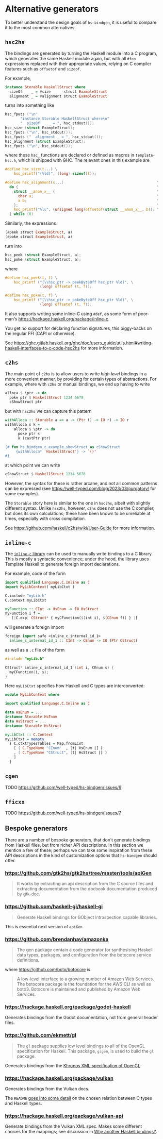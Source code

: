 # Alternative generators

To better understand the design goals of `hs-bindgen`, it is useful to compare
it to the most common alternatives.

## `hsc2hs`

The bindings are generated by turning the Haskell module into a C program, which
generates the same Haskell module again, but with all `#foo` expressions
replaced with their appropriate values, relying on C compiler features such as
`offsetof` and `sizeof`.

For example,

```haskell
instance Storable HaskellStruct where
  sizeOf    _ = #size      struct ExampleStruct
  alignment _ = #alignment struct ExampleStruct
```

turns into something like

```c
hsc_fputs ("\n"
       "instance Storable HaskellStruct where\n"
       "  sizeOf    _ = ", hsc_stdout());
hsc_size (struct ExampleStruct);
hsc_fputs ("\n", hsc_stdout());
hsc_fputs ("  alignment _ = ", hsc_stdout());
hsc_alignment (struct ExampleStruct);
hsc_fputs ("\n", hsc_stdout());
```

where these `hsc_` functions are declared or defined as macros in
`template-hsc.h`, which is shipped with GHC. The relevant ones in this
example are

```c
#define hsc_size(t...) \
    hsc_printf("(%ld)", (long) sizeof(t));

#define hsc_alignment(x...)                                           \
  do {                                                                \
    struct __anon_x__ {                                               \
      char a;                                                         \
      x b;                                                            \
    };                                                                \
    hsc_printf("%lu", (unsigned long)offsetof(struct __anon_x__, b)); \
  } while (0)
```

Similarly, the expressions

```haskell
(#peek struct ExampleStruct, a)
(#poke struct ExampleStruct, a)
```

turn into

```c
hsc_peek (struct ExampleStruct, a);
hsc_poke (struct ExampleStruct, a);
```

where

```c
#define hsc_peek(t, f) \
    hsc_printf ("(\\hsc_ptr -> peekByteOff hsc_ptr %ld)", \
                (long) offsetof (t, f));

#define hsc_poke(t, f) \
    hsc_printf ("(\\hsc_ptr -> pokeByteOff hsc_ptr %ld)", \
                (long) offsetof (t, f));
```

It also supports writing some inline-C using `#def`, as some form of poor-man's
<https://hackage.haskell.org/package/inline-c>.

You get no support for declaring function signatures, this piggy-backs on the
regular FFI (CAPI or otherwise).

See https://ghc.gitlab.haskell.org/ghc/doc/users_guide/utils.html#writing-haskell-interfaces-to-c-code-hsc2hs for more information.

## `c2hs`

The main point of `c2hs` is to allow users to write _high level_ bindings in
a more convenient manner, by providing for certain types of abstractions.
For example, where with `c2hs` or manual bindings, we end up having to write

```haskell
alloca $ \ptr -> do
  poke ptr $ HaskellStruct 1234 5678
  cShowStruct ptr
```

but with `hsc2hs` we can capture this pattern

```haskell
withAlloca :: Storable a => a -> (Ptr () -> IO r) -> IO r
withAlloca s k =
    alloca $ \ptr -> do
      poke ptr s
      k (castPtr ptr)

{# fun hs_bindgen_c_example_showStruct as cShowStruct
     {withAlloca* `HaskellStruct'} -> `()'
#}
```

at which point we can write

```haskell
cShowStruct $ HaskellStruct 1234 5678
```

However, the syntax for these is rather arcane, and not all common patterns can
be expressed (see https://well-typed.com/blog/2023/03/purgatory/ for some
examples).

The `Storable` story here is similar to the one in `hsc2hs`, albeit with
slightly different syntax. Unlike `hsc2hs`, however, `c2hs` does not use the C
compiler, but does its own calculations; these have been known to be unreliable
at times, especially with cross compilation.

See https://github.com/haskell/c2hs/wiki/User-Guide for more information.

## `inline-c`

The [`inline-c` library](https://hackage.haskell.org/package/inline-c) can be
used to manually write bindings to a C library. This is mostly a syntactic
convenience; under the hood, the library uses Template Haskell to generate
foreign import declarations.

For example, code of the form

```hs
import qualified Language.C.Inline as C
import MyLibContext( myLibCtxt )

C.include "myLib.h"
C.context myLibCtxt

myFunction :: CInt -> HsEnum -> IO HsStruct
myFunction i f =
   [|C.exp| CStruct* { myCFunction($(int i), $(CEnum f)) } |]
```

will generate a foreign import

```hs
foreign import safe <inline_c_internal_id_1>
  inline_c_internal_id_1 :: CInt -> CEnum -> IO (Ptr CStruct)
```

as well as a `.c` file of the form

```c
#include "myLib.h"

CStruct* inline_c_internal_id_1 (int i, CEnum s) {
  myCFunction(i, s);
}
```

Here `myLibCtxt` specifies how Haskell and C types are interconverted:

```hs
module MyLibContext where

import qualified Language.C.Inline as C

data HsEnum = ...
instance Storable HsEnum
data HsStruct = ...
instance Storable HsStruct

myLibCtxt :: C.Context
myLibCtxt = mempty
  { C.ctxtTypesTables = Map.fromList
    [ ( C.TypeName "CEnum"  , [t| HsEnum |] )
    , ( C.TypeName "CStruct", [t| HsStruct |] )
    ]
  }
```

## `cgen`

TODO <https://github.com/well-typed/hs-bindgen/issues/6>

## `fficxx`

TODO <https://github.com/well-typed/hs-bindgen/issues/7>

## Bespoke generators

There are a number of bespoke generators, that don't generate bindings from
Haskell files, but from richer API descriptions. In this section we mention a
few of these; perhaps we can take some inspiration from these API descriptions
in the kind of customization options that `hs-bindgen` should offer.

### https://github.com/gtk2hs/gtk2hs/tree/master/tools/apiGen

> It works by extracting an api description from the C source files and
> extracting documentation from the docbook documentation produced by gtk-doc.

### https://github.com/haskell-gi/haskell-gi

> Generate Haskell bindings for GObject Introspection capable libraries.

This is essential next version of `apiGen`.

### https://github.com/brendanhay/amazonka

> The gen package contain a code generator for synthesising Haskell data types,
> packages, and configuration from the botocore service definitions.

where https://github.com/boto/botocore is

> A low-level interface to a growing number of Amazon Web Services. The botocore
> package is the foundation for the AWS CLI as well as boto3. Botocore is
> maintained and published by Amazon Web Services.

### https://hackage.haskell.org/package/godot-haskell

Generates bindings from the Godot documentation, not from general header files.

### https://github.com/ekmett/gl

> The `gl` package supplies low level bindings to all of the OpenGL
> specification for Haskell. This package, `glgen`, is used to build the `gl`
> package.

Generates bindings from the [Khronos XML specification of
OpenGL](https://registry.khronos.org/OpenGL/).

### https://hackage.haskell.org/package/vulkan

Generates bindings from the Vulkan docs.

The `README`
[goes into some detail](https://github.com/expipiplus1/vulkan?tab=readme-ov-file#how-the-c-types-relate-to-haskell-types)
on the chosen relation between C types and Haskell types.

### https://hackage.haskell.org/package/vulkan-api

Generate bindings from the Vulkan XML spec. Makes some different choices for the
mappings; see discussion in
[Why another Haskell bindings?](https://github.com/achirkin/vulkan?tab=readme-ov-file#why-another-haskell-bindings).
